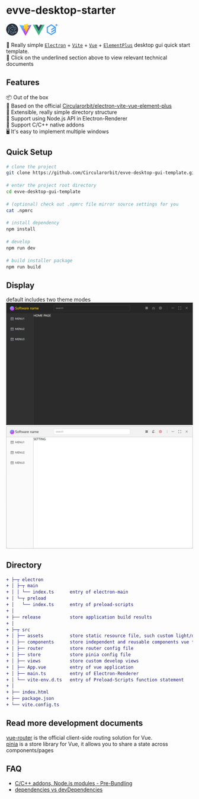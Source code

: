 # evve-desktop-starter

[<img width="32" height="32" src="./src/assets/img/electron.svg"/>](https://www.electronjs.org/)
[<img width="32" height="32" src="./src/assets/img/vite.svg"/>](https://vitejs.dev/)
[<img width="32" height="32" src="./src/assets/img/vue.svg"/>](https://vuejs.org/)
[<img width="32" height="32" src="./src/assets/img/element.svg"/>](https://element-plus.org/)

🥳 Really simple <u>[`Electron`](https://www.electronjs.org/)</u> + <u>[`Vite`](https://vitejs.dev/)</u> + <u>[`Vue`](https://vuejs.org/)</u> + <u>[`ElementPlus`](https://element-plus.org/)</u> desktop gui quick start template.  
💖 Click on the underlined section above to view relevant technical documents

## Features

📦 Out of the box  
🎯 Based on the official [Circularorbit/electron-vite-vue-element-plus](https://github.com/Circularorbit/electron-vite-vue-element-plus.git)  
🌱 Extensible, really simple directory structure  
💪 Support using Node.js API in Electron-Renderer  
🔩 Support C/C++ native addons  
🖥 It's easy to implement multiple windows

## Quick Setup

```sh
# clone the project
git clone https://github.com/Circularorbit/evve-desktop-gui-template.git

# enter the project root directory
cd evve-desktop-gui-template

# (optional) check out .npmrc file mirror source settings for you 
cat .npmrc

# install dependency
npm install

# develop
npm run dev

# build installer package
npm run build
```

## Display
default includes two theme modes
![dark.png](dark.png)
![light.png](light.png)

## Directory

```diff
+ ├─┬ electron
+ │ ├─┬ main
+ │ │ └── index.ts      entry of electron-main
+ │ └─┬ preload
+ │   └── index.ts      entry of preload-scripts
+ │ 
+ ├── release           store application build results
+ │ 
+ ├─┬ src
+ │ ├── assets          store static resource file, such custom light/dark theme and image file, 
+ │ ├── components      store independent and reusable components vue file
+ │ ├── router          store router config file
+ │ ├── store           store pinia config file
+ │ ├── views           store custom develop views
+ │ ├── App.vue         entry of vue application
+ │ ├── main.ts         entry of Electron-Renderer
+ │ └── vite-env.d.ts   entry of Preload-Scripts function statement
+ │ 
+ ├── index.html
+ ├── package.json
+ └── vite.config.ts
```

## Read more development documents
[vue-router](https://router.vuejs.org/zh/) is the official client-side routing solution for Vue.  
[pinia](https://pinia.vuejs.org/zh/introduction.html) is a store library for Vue, it allows you to share a state across components/pages

## FAQ

- [C/C++ addons, Node.js modules - Pre-Bundling](https://github.com/electron-vite/vite-plugin-electron-renderer#dependency-pre-bundling)
- [dependencies vs devDependencies](https://github.com/electron-vite/vite-plugin-electron-renderer#dependencies-vs-devdependencies)
